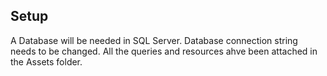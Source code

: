 ## Setup
A Database will be needed in SQL Server.
Database connection string needs to be changed.
All the queries and resources ahve been attached in the Assets folder.

